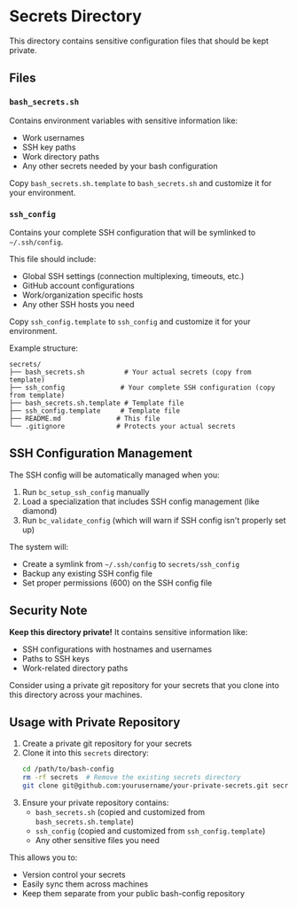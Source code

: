 # Secrets Directory

This directory contains sensitive configuration files that should be kept private.

## Files

### `bash_secrets.sh`
Contains environment variables with sensitive information like:
- Work usernames
- SSH key paths
- Work directory paths
- Any other secrets needed by your bash configuration

Copy `bash_secrets.sh.template` to `bash_secrets.sh` and customize it for your environment.

### `ssh_config`
Contains your complete SSH configuration that will be symlinked to `~/.ssh/config`.

This file should include:
- Global SSH settings (connection multiplexing, timeouts, etc.)
- GitHub account configurations
- Work/organization specific hosts
- Any other SSH hosts you need

Copy `ssh_config.template` to `ssh_config` and customize it for your environment.

Example structure:
```
secrets/
├── bash_secrets.sh          # Your actual secrets (copy from template)
├── ssh_config              # Your complete SSH configuration (copy from template)
├── bash_secrets.sh.template # Template file
├── ssh_config.template     # Template file
├── README.md              # This file
└── .gitignore             # Protects your actual secrets
```

## SSH Configuration Management

The SSH config will be automatically managed when you:
1. Run `bc_setup_ssh_config` manually
2. Load a specialization that includes SSH config management (like diamond)
3. Run `bc_validate_config` (which will warn if SSH config isn't properly set up)

The system will:
- Create a symlink from `~/.ssh/config` to `secrets/ssh_config`
- Backup any existing SSH config file
- Set proper permissions (600) on the SSH config file

## Security Note

**Keep this directory private!** It contains sensitive information like:
- SSH configurations with hostnames and usernames
- Paths to SSH keys
- Work-related directory paths

Consider using a private git repository for your secrets that you clone into this directory across your machines.

## Usage with Private Repository

1. Create a private git repository for your secrets
2. Clone it into this `secrets` directory:
   ```bash
   cd /path/to/bash-config
   rm -rf secrets  # Remove the existing secrets directory
   git clone git@github.com:yourusername/your-private-secrets.git secrets
   ```
3. Ensure your private repository contains:
   - `bash_secrets.sh` (copied and customized from `bash_secrets.sh.template`)
   - `ssh_config` (copied and customized from `ssh_config.template`)
   - Any other sensitive files you need

This allows you to:
- Version control your secrets
- Easily sync them across machines
- Keep them separate from your public bash-config repository
